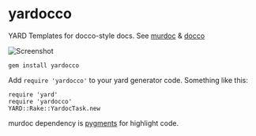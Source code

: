 yardocco
========

  YARD Templates for docco-style docs. See [murdoc](https://github.com/markiz/murdoc) & [docco](http://jashkenas.github.com/docco/)
  
  ![Screenshot](http://files.droplr.com/files/14333001/pW2k.Screen%20shot%202011-01-25%20at%2021:29:19.png)

    gem install yardocco
    
  Add `require 'yardocco'` to your yard generator code. Something like this:
  
    require 'yard'
    require 'yardocco'
    YARD::Rake::YardocTask.new
    
  murdoc dependency is [pygments](http://pygments.org/) for highlight code.